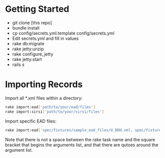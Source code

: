# Getting Started

* git clone [this repo]
* bundle install
* cp config/secrets.yml.template config/secrets.yml
* Edit secrets.yml and fill in values
* rake db:migrate
* rake jetty:unzip
* rake configure\_jetty
* rake jetty:start
* rails s

# Importing Records

Import all \*.xml files within a directory:

```bash
rake import:ead['path/to/your/ead/files']
rake import:sirsi['path/to/your/sirsi/files']
```

Import specific EAD files:

```bash
rake import:ead['spec/fixtures/sample_ead_files/U_DDH.xml, spec/fixtures/sample_ead_files/U_DAR.xml']
```

Note that there is not a space between the rake task name and the square bracket that begins the arguments list, and that there are qutoes around the argument list.

